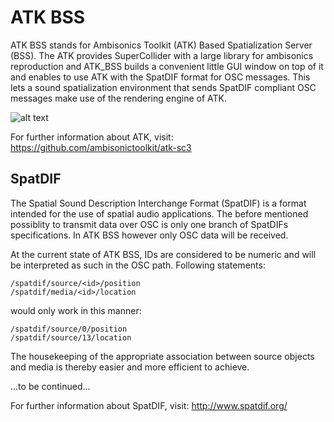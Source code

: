 # ATK BSS

ATK BSS stands for Ambisonics Toolkit (ATK) Based Spatialization Server (BSS). 
The ATK provides SuperCollider with a large library for ambisonics reproduction 
and ATK_BSS builds a convenient little GUI window on top of it and enables to 
use ATK with the SpatDIF format for OSC messages. 
This lets a sound spatialization environment that sends SpatDIF compliant OSC messages
make use of the rendering engine of ATK. 

![alt text](https://github.com/ichbinsteffen/tree/master/misc/images/window.PNG "A screenshot of the ATK_BSS window.")

For further information about ATK, visit:
https://github.com/ambisonictoolkit/atk-sc3

## SpatDIF 

The Spatial Sound Description Interchange Format (SpatDIF) is a format intended for the use of spatial audio applications. 
The before mentioned possiblity to transmit data over OSC is only one branch of
SpatDIFs specifications. In ATK BSS however only OSC data will be received.


At the current state of ATK BSS, IDs are considered to be numeric and will be interpreted as such in the OSC path.
Following statements:

    /spatdif/source/<id>/position
    /spatdif/media/<id>/location

would only work in this manner:

    /spatdif/source/0/position 
    /spatdif/source/13/location
  
The housekeeping of the appropriate association between source objects and media is thereby easier and more efficient to achieve.

...to be continued...

For further information about SpatDIF, visit: 
http://www.spatdif.org/
